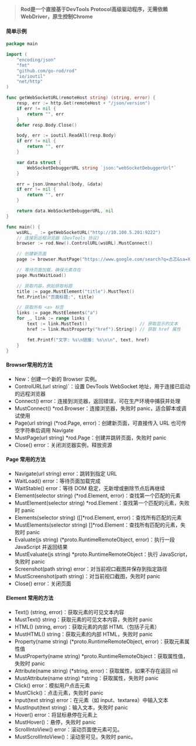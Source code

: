 >**Rod是一个直接基于DevTools Protocol高级驱动程序，无需依赖WebDriver，原生控制Chrome**

#### 简单示例

```go
package main

import (
	"encoding/json"
	"fmt"
	"github.com/go-rod/rod"
	"io/ioutil"
	"net/http"
)

func getWebSocketURL(remoteHost string) (string, error) {
	resp, err := http.Get(remoteHost + "/json/version")
	if err != nil {
		return "", err
	}
	defer resp.Body.Close()

	body, err := ioutil.ReadAll(resp.Body)
	if err != nil {
		return "", err
	}

	var data struct {
		WebSocketDebuggerURL string `json:"webSocketDebuggerUrl"`
	}

	err = json.Unmarshal(body, &data)
	if err != nil {
		return "", err
	}

	return data.WebSocketDebuggerURL, nil
}

func main() {
	wsURL, _ := getWebSocketURL("http://10.100.5.201:9222")
	// 连接到远程浏览器 (DevTools 协议)
	browser := rod.New().ControlURL(wsURL).MustConnect()

	// 创建新页面
	page := browser.MustPage("https://www.google.com/search?q=忐忑&sa=X&sca_esv=9bb75c165dc77b23&gl=us&hl=en-sg&udm=28&sxsrf=AHTn8zqBSWF73Z5d25InVF3cnee1EqS9Zg%3A1746858396634&ei=nPEeaISrJM3F4-EP-tasoQI&ved=0ahUKEwiE6c7RopiNAxXN4jgGHXorKyQQ4dUDCCM&uact=5&oq=Laptop&gs_lp=Ehlnd3Mtd2l6LW1vZGVsZXNzLXNob3BwaW5nIgZMYXB0b3AyChAAGIAEGEMYigUyChAAGIAEGEMYigUyChAAGIAEGEMYigUyChAAGIAEGEMYigUyChAAGIAEGEMYigUyBRAAGIAEMgUQABiABDIFEAAYgAQyBRAAGIAEMgUQABiABEiCHlDLGFjLGHABeAKQAQCYAakBoAGpAaoBAzAuMbgBA8gBAPgBAvgBAZgCA6ACvAGoAgHCAgQQABhHwgINECMYsAMYtAQYJxjqApgDCpAGAZIHAzIuMaAH2QSyBwMwLjG4B68B&sclient=gws-wiz-modeless-shoppingp")

	// 等待页面加载，确保元素存在
	page.MustWaitLoad()

	// 获取内容，例如获取标题
	title := page.MustElement("title").MustText()
	fmt.Println("页面标题:", title)

	// 获取所有 <a> 标签
	links := page.MustElements("a")
	for _, link := range links {
		text := link.MustText()                    // 获取显示的文本
		href := link.MustProperty("href").String() // 获取 href 属性

		fmt.Printf("文字: %s\n链接: %s\n\n", text, href)
	}
}
```



#### Browser常用的方法

- New：创建一个新的 Browser 实例。
- ControlURL(url string)`：设置 DevTools WebSocket 地址，用于连接已启动的远程浏览器
- Connect() error：连接到浏览器，返回错误，可在生产环境中捕获并处理
- MustConnect() *rod.Browser：连接浏览器，失败时 panic，适合脚本或调试使用
- Page(url string) (*rod.Page, error)：创建新页面，可直接传入 URL 也可传空字符串后调用 Navigate
- MustPage(url string) *rod.Page：创建并跳转页面，失败时 panic
- Close() error：关闭浏览器实例，释放资源



#### Page 常用的方法

- Navigate(url string) error：跳转到指定 URL
- WaitLoad() error：等待页面加载完成
- WaitStable() error：等待 DOM 稳定，无新增或删除节点后再继续
- Element(selector string) (*rod.Element, error)：查找第一个匹配的元素
- MustElement(selector string) *rod.Element：查找第一个匹配的元素，失败时 panic
- Elements(selector string) ([]*rod.Element, error)：查找所有匹配的元素
- MustElements(selector string) []*rod.Element：查找所有匹配的元素，失败时 panic
- Evaluate(js string) (*proto.RuntimeRemoteObject, error)：执行一段 JavaScript 并返回结果
- MustEvaluate(js string) *proto.RuntimeRemoteObject：执行 JavaScript，失败时 panic
- Screenshot(path string) error：对当前视口截图并保存到指定路径
- MustScreenshot(path string)：对当前视口截图，失败时 panic
- Close() error：关闭页面



#### Element 常用的方法

- Text() (string, error)：获取元素的可见文本内容
- MustText() string：获取元素的可见文本内容，失败时 panic
- HTML() (string, error)：获取元素的内部 HTML（包括子元素）
- MustHTML() string：获取元素的内部 HTML，失败时 panic
- Property(name string) (*proto.RuntimeRemoteObject, error)：获取元素属性值
- MustProperty(name string) *proto.RuntimeRemoteObject：获取属性值，失败时 panic
- Attribute(name string) (*string, error)：获取属性，如果不存在返回 nil
- MustAttribute(name string) *string：获取属性，失败时 panic
- Click() error：模拟用户点击元素
- MustClick()：点击元素，失败时 panic
- Input(text string) error：在元素（如 input、textarea）中输入文本
- MustInput(text string)：输入文本，失败时 panic
- Hover() error：将鼠标悬停在元素上
- MustHover()：悬停，失败时 panic
- ScrollIntoView() error：滚动页面使元素可见。
- MustScrollIntoView()：滚动至可见，失败时 panic。



